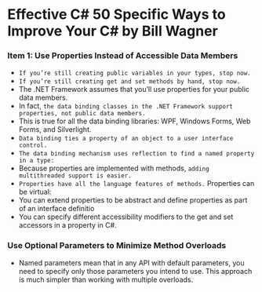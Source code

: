 # Effective C# 50 Specific Ways to Improve Your C# by Bill Wagner
### Item 1: Use Properties Instead of Accessible Data Members
- ```If you’re still creating public variables in your types, stop now.``` 
- ```If you’re still creating get and set methods by hand, stop now.```
- The .NET Framework assumes that you’ll use properties for your public data members. 
- In fact, ```the data binding classes in the .NET Framework support properties, not public data members.``` 
- This is true for all the data binding libraries: WPF, Windows Forms, Web Forms, and Silverlight. 
- ```Data binding ties a property of an object to a user interface control.```
- ```The data binding mechanism uses reflection to find a named property in a type:```
- Because properties are implemented with methods, ```adding multithreaded support is easier.```  
- ```Properties have all the language features of methods.``` Properties can be virtual:
- You can extend properties to be abstract and define properties as part of an interface definitio
- You can specify different accessibility modifiers to the get and set accessors in a property in C#.

### Use Optional Parameters to Minimize Method Overloads
- Named parameters mean that in any API with default parameters, you need to specify only those parameters you intend to use. This approach is much simpler than working with multiple overloads.
